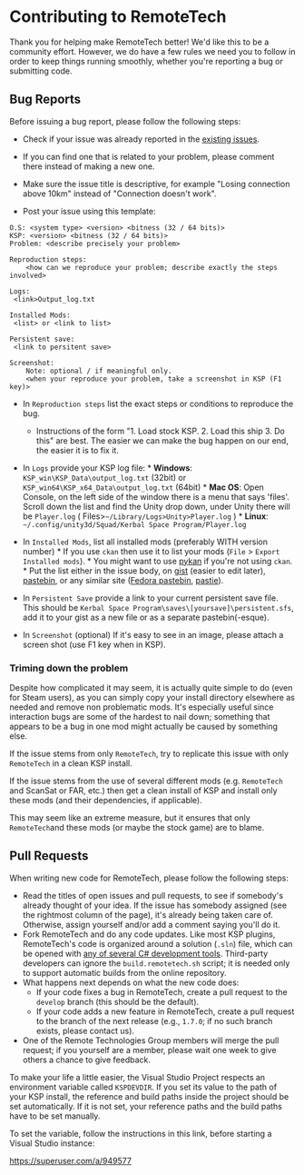 # Contributing to RemoteTech


Thank you for helping make RemoteTech better! We'd like this to be a community effort. However, we do have a few rules we need you to follow in order to keep things running smoothly, whether you're reporting a bug or submitting code.

## Bug Reports


Before issuing a bug report, please follow the following steps:

* Check if your issue was already reported in the [existing issues](https://github.com/RemoteTechnologiesGroup/RemoteTech/issues?utf8=%E2%9C%93&q=is%3Aissue).
 * If you can find one that is related to your problem, please comment there instead of making a new one.
 
* Make sure the issue title is descriptive, for example "Losing connection above 10km" instead of "Connection doesn't work". 

* Post your issue using this template:

```
O.S: <system type> <version> <bitness (32 / 64 bits)> 
KSP: <version> <bitness (32 / 64 bits)>
Problem: <describe precisely your problem>

Reproduction steps:
    <how can we reproduce your problem; describe exactly the steps involved>
        
Logs:
 <link>Output_log.txt

Installed Mods: 
 <list> or <link to list> 

Persistent save:
 <link to persitent save>

Screenshot:
    Note: optional / if meaningful only.
    <when your reproduce your problem, take a screenshot in KSP (F1 key)>
```

* In `Reproduction steps` list the exact steps or conditions to reproduce the bug. 
     * Instructions of the form "1. Load stock KSP. 2. Load this ship 3. Do this" are best. The easier we can make the bug happen on our end, the easier it is to fix it.

* In `Logs` provide your KSP log file:
      * **Windows**: `KSP_win\KSP_Data\output_log.txt` (32bit) or `KSP_win64\KSP_x64_Data\output_log.txt` (64bit)
      * **Mac OS**: Open Console, on the left side of the window there is a menu that says 'files'. Scroll down the list and find the Unity drop down, under Unity there will be `Player.log` ( Files>`~/Library/Logs>Unity>Player.log` )
      * **Linux**: `~/.config/unity3d/Squad/Kerbal Space Program/Player.log`     

* In `Installed Mods`, list all installed mods (preferably WITH version number) 
      * If you use `ckan` then use it to list your mods (`File` > `Export Installed mods`).
      * You might want to use [pykan](https://github.com/ajventer/pyKAN/releases/tag/0.1.0) if you're not using `ckan`.
      * Put the list either in the issue body, on [gist](https://gist.github.com/) (easier to edit later), [pastebin](http://pastebin.com/), or any similar site ([Fedora pastebin](http://fpaste.org),  [pastie](http://pastie.org/)).

* In `Persistent Save` provide a link to your current persistent save file. This should be ```Kerbal Space Program\saves\[yoursave]\persistent.sfs```, add it to your gist as a new file or as a separate pastebin(-esque).

* In `Screenshot` (optional) If it's easy to see in an image, please attach a screen shot (use F1 key when in KSP).

### Triming down the problem

Despite how complicated it may seem, it is actually quite simple to do (even for Steam users), as you can simply copy your install directory elsewhere as needed and remove non problematic mods. It's especially useful since interaction bugs are some of the hardest to nail down; something that appears to be a bug in one mod might actually be caused by something else.

If the issue stems from only `RemoteTech`, try to replicate this issue with only `RemoteTech` in a clean KSP install. 

If the issue stems from the use of several different mods (e.g. `RemoteTech` and ScanSat or FAR, etc.) then get a clean install of KSP and install only these mods (and their dependencies, if applicable).

This may seem like an extreme measure, but it ensures that only `RemoteTech`and these mods (or maybe the stock game) are to blame.

## Pull Requests

When writing new code for RemoteTech, please follow the following steps:
* Read the titles of open issues and pull requests, to see if somebody's already thought of your idea. If the issue has somebody assigned (see the rightmost column of the page), it's already being taken care of. Otherwise, assign yourself and/or add a comment saying you'll do it.
* Fork RemoteTech and do any code updates. Like most KSP plugins, RemoteTech's code is organized around a solution (`.sln`) file, which can be opened with [any of several C# development tools](http://wiki.kerbalspaceprogram.com/wiki/Plugins). Third-party developers can ignore the `build.remotetech.sh` script; it is needed only to support automatic builds from the online repository.
* What happens next depends on what the new code does:
    - If your code fixes a bug in RemoteTech, create a pull request to the `develop` branch (this should be the default).
    - If your code adds a new feature in RemoteTech, create a pull request to the branch of the next release (e.g., `1.7.0`; if no such branch exists, please contact us).
* One of the Remote Technologies Group members will merge the pull request; if you yourself are a member, please wait one week to give others a chance to give feedback.

To make your life a little easier, the Visual Studio Project respects an environment variable called `KSPDEVDIR`.
If you set its value to the path of your KSP install, the reference and build paths inside the project should be set automatically.
If it is not set, your reference paths and the build paths have to be set manually.

To set the variable, follow the instructions in this link, before starting a Visual Studio instance:

https://superuser.com/a/949577


